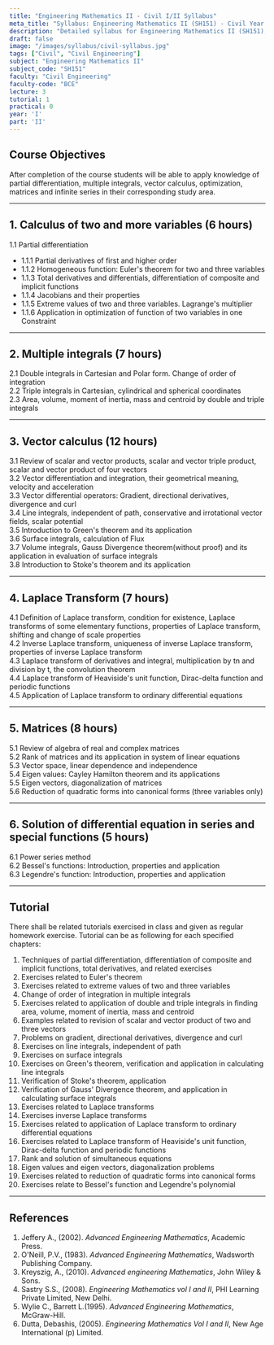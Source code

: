 ```yaml
---
title: "Engineering Mathematics II - Civil I/II Syllabus"
meta_title: "Syllabus: Engineering Mathematics II (SH151) - Civil Year 1 Part 2 | IOE Notes"
description: "Detailed syllabus for Engineering Mathematics II (SH151), a first year, second part subject in the IOE Civil Engineering program."
draft: false
image: "/images/syllabus/civil-syllabus.jpg"
tags: ["Civil", "Civil Engineering"]
subject: "Engineering Mathematics II"
subject_code: "SH151"
faculty: "Civil Engineering"
faculty-code: "BCE"
lecture: 3
tutorial: 1
practical: 0
year: 'I'
part: 'II'
---
```


## Course Objectives

After completion of the course students will be able to apply knowledge of partial differentiation, multiple integrals, vector calculus, optimization, matrices and infinite series in their corresponding study area.

---

## 1. Calculus of two and more variables (6 hours)

1.1 Partial differentiation  
  - 1.1.1 Partial derivatives of first and higher order  
  - 1.1.2 Homogeneous function: Euler's theorem for two and three variables  
  - 1.1.3 Total derivatives and differentials, differentiation of composite and implicit functions  
  - 1.1.4 Jacobians and their properties  
  - 1.1.5 Extreme values of two and three variables. Lagrange's multiplier  
  - 1.1.6 Application in optimization of function of two variables in one Constraint  

---

## 2. Multiple integrals (7 hours)

2.1 Double integrals in Cartesian and Polar form. Change of order of integration  
2.2 Triple integrals in Cartesian, cylindrical and spherical coordinates  
2.3 Area, volume, moment of inertia, mass and centroid by double and triple integrals  

---

## 3. Vector calculus (12 hours)

3.1 Review of scalar and vector products, scalar and vector triple product, scalar and vector product of four vectors  
3.2 Vector differentiation and integration, their geometrical meaning, velocity and acceleration  
3.3 Vector differential operators: Gradient, directional derivatives, divergence and curl  
3.4 Line integrals, independent of path, conservative and irrotational vector fields, scalar potential  
3.5 Introduction to Green's theorem and its application  
3.6 Surface integrals, calculation of Flux  
3.7 Volume integrals, Gauss Divergence theorem(without proof) and its application in evaluation of surface integrals  
3.8 Introduction to Stoke's theorem and its application  

---

## 4. Laplace Transform (7 hours)

4.1 Definition of Laplace transform, condition for existence, Laplace transforms of some elementary functions, properties of Laplace transform, shifting and change of scale properties  
4.2 Inverse Laplace transform, uniqueness of inverse Laplace transform, properties of inverse Laplace transform  
4.3 Laplace transform of derivatives and integral, multiplication by tn and division by t, the convolution theorem  
4.4 Laplace transform of Heaviside's unit function, Dirac-delta function and periodic functions  
4.5 Application of Laplace transform to ordinary differential equations  

---

## 5. Matrices (8 hours)

5.1 Review of algebra of real and complex matrices  
5.2 Rank of matrices and its application in system of linear equations  
5.3 Vector space, linear dependence and independence  
5.4 Eigen values: Cayley Hamilton theorem and its applications  
5.5 Eigen vectors, diagonalization of matrices  
5.6 Reduction of quadratic forms into canonical forms (three variables only)  

---

## 6. Solution of differential equation in series and special functions (5 hours)

6.1 Power series method  
6.2 Bessel's functions: Introduction, properties and application  
6.3 Legendre's function: Introduction, properties and application  

---

## Tutorial

There shall be related tutorials exercised in class and given as regular homework exercise. Tutorial can be as following for each specified chapters:

1. Techniques of partial differentiation, differentiation of composite and implicit functions, total derivatives, and related exercises  
2. Exercises related to Euler's theorem  
3. Exercises related to extreme values of two and three variables  
4. Change of order of integration in multiple integrals  
5. Exercises related to application of double and triple integrals in finding area, volume, moment of inertia, mass and centroid  
6. Examples related to revision of scalar and vector product of two and three vectors  
7. Problems on gradient, directional derivatives, divergence and curl  
8. Exercises on line integrals, independent of path  
9. Exercises on surface integrals  
10. Exercises on Green's theorem, verification and application in calculating line integrals  
11. Verification of Stoke's theorem, application  
12. Verification of Gauss' Divergence theorem, and application in calculating surface integrals  
13. Exercises related to Laplace transforms  
14. Exercises inverse Laplace transforms  
15. Exercises related to application of Laplace transform to ordinary differential equations  
16. Exercises related to Laplace transform of Heaviside's unit function, Dirac-delta function and periodic functions  
17. Rank and solution of simultaneous equations  
18. Eigen values and eigen vectors, diagonalization problems  
19. Exercises related to reduction of quadratic forms into canonical forms  
20. Exercises relate to Bessel's function and Legendre's polynomial  

---

## References

1. Jeffery A., (2002). *Advanced Engineering Mathematics*, Academic Press.  
2. O'Neill, P.V., (1983). *Advanced Engineering Mathematics*, Wadsworth Publishing Company.  
3. Kreyszig, A., (2010). *Advanced engineering Mathematics*, John Wiley & Sons.  
4. Sastry S.S., (2008). *Engineering Mathematics vol I and II*, PHI Learning Private Limited, New Delhi.  
5. Wylie C., Barrett L.(1995). *Advanced Engineering Mathematics*, McGraw-Hill.  
6. Dutta, Debashis, (2005). *Engineering Mathematics Vol I and II*, New Age International (p) Limited.